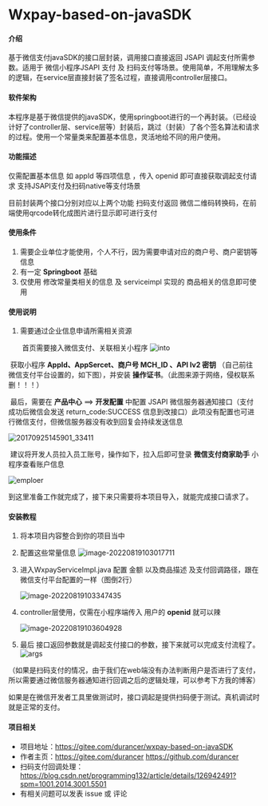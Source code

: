 # Wxpay-based-on-javaSDK

#### 介绍
基于微信支付javaSDK的接口层封装，调用接口直接返回 JSAPI 调起支付所需参数。适用于 微信小程序JSAPI 支付 及 扫码支付等场景。使用简单，不用理解太多的逻辑，在service层直接封装了签名过程，直接调用controller层接口。

#### 软件架构
本程序是基于微信提供的javaSDK，使用springboot进行的一个再封装。（已经设计好了controller层、service层等）封装后，跳过（封装）了各个签名算法和请求的过程。使用一个常量类来配置基本信息，灵活地给不同的用户使用。

#### 功能描述

仅需配置基本信息 如 appId 等四项信息 ，传入 openid 即可直接获取调起支付请求
支持JSAPI支付及扫码native等支付场景

目前封装两个接口分别对应以上两个功能
扫码支付返回 微信二维码转换码，在前端使用qrcode转化成图片进行显示即可进行支付

#### 使用条件

1. 需要企业单位才能使用，个人不行，因为需要申请对应的商户号、商户密钥等信息
2. 有一定 **Springboot** 基础
3. 仅使用 修改常量类相关的信息 及 serviceimpl 实现的 商品相关的信息即可使用


#### 使用说明

1. 需要通过企业信息申请所需相关资源

   ​	首页需要接入微信支付、关联相关小程序
    ![into](https://gitee.com/Durancer/wxpay-based-on-javaSDK/raw/master/src/main/resources/static/image/image-20220819100351753.png)
   

​			获取小程序  **AppId、AppSercet、商户号 MCH_ID 、API lv2 密钥** （自己前往微信支付平台设置的，如下图），并安装  **操作证书**。（此图来源于网络，侵权联系删！！！）

​			最后，需要在  **产品中心** ==>  **开发配置** 中配置  JSAPI  微信服务器通知接口（支付成功后微信会发送 return_code:SUCCESS 信息到改接口）此项没有配置也可进行微信支付，但微信服务器没有收到回复会持续发送信息

![20170925145901_33411](https://gitee.com/Durancer/wxpay-based-on-javaSDK/raw/master/src/main/resources/static/image/20170925145901_33411.jpg)

​		建议将开发人员拉入员工账号，操作如下，拉入后即可登录  **微信支付商家助手** 小程序查看账户信息

![emploer](https://gitee.com/Durancer/wxpay-based-on-javaSDK/raw/master/src/main/resources/static/image/image-20220819101641785.png)

到这里准备工作就完成了，接下来只需要将本项目导入，就能完成接口请求了。

#### 安装教程

1. 将本项目内容整合到你的项目当中

2. 配置这些常量信息
![image-20220819103017711](https://gitee.com/Durancer/wxpay-based-on-javaSDK/raw/master/src/main/resources/static/image/image-20220819103017711.png)

3. 进入WxpayServiceImpl.java 配置 金额 以及商品描述  及支付回调路径，跟在微信支付平台配置的一样（图倒2行）

   ![image-20220819103347435](https://gitee.com/Durancer/wxpay-based-on-javaSDK/raw/master/src/main/resources/static/image/image-20220819103347435.png)

 4. controller层使用，仅需在小程序端传入 用户的 **openid** 就可以辣

    ![image-20220819103604928](https://gitee.com/Durancer/wxpay-based-on-javaSDK/raw/master/src/main/resources/static/image/image-20220819103604928.png)

5. 最后 接口返回参数就是调起支付接口的参数，接下来就可以完成支付流程了。
    ![args](https://gitee.com/Durancer/wxpay-based-on-javaSDK/raw/master/src/main/resources/static/image/image-20220819104945582.png)
    
（如果是扫码支付的情况，由于我们在web端没有办法判断用户是否进行了支付，所以需要通过微信服务器通知进行回调之后的逻辑处理，可以参考下方我的博客）


如果是在微信开发者工具里做测试时，接口调起是提供扫码便于测试。真机调试时就是正常的支付。
#### 项目相关

- 项目地址：https://gitee.com/durancer/wxpay-based-on-javaSDK
- 作者主页：https://gitee.com/durancer    https://github.com/durancer
- 扫码支付回调处理：https://blog.csdn.net/programming132/article/details/126942491?spm=1001.2014.3001.5501
- 有相关问题可以发表 issue 或 评论
